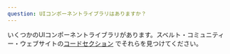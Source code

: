 ```yaml
---
question: UIコンポーネントライブラリはありますか？
---
```


いくつかのUIコンポーネントライブラリがあります。スベルト・コミュニティー・ウェブサイトの[コードセクション](https://svelte-community.netlify.com/code) でそれらを見つけてください。